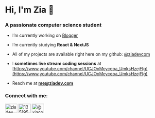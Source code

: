 <h1 align="left">Hi, I'm Zia 👋</h1>
<h3 align="left">A passionate computer science student</h3>

- I’m currently working on [Blogger](https://github.com/ziadevcom/blogger)

- I’m currently studying **React & NextJS**

- All of my projects are available right here on my github: [@ziadevcom](https://github.com/ziadevcom)
- I **sometimes live stream coding sessions** at [https://www.youtube.com/channel/UCJOxMcyceoa_UmksHzejFIg](https://www.youtube.com/channel/UCJOxMcyceoa_UmksHzejFIg)

- Reach me at **<a href="mailto:me@ziadev.com">me@ziadev.com</a>**

<h3 align="left">Connect with me:</h3>
<p align="left">
<a href="https://linkedin.com/in/ziadev" target="blank"><img align="center" src="https://raw.githubusercontent.com/rahuldkjain/github-profile-readme-generator/master/src/images/icons/Social/linked-in-alt.svg" alt="ziadev" height="30" width="40" /></a>
<a href="https://stackoverflow.com/users/13519586" target="blank"><img align="center" src="https://raw.githubusercontent.com/rahuldkjain/github-profile-readme-generator/master/src/images/icons/Social/stack-overflow.svg" alt="13519586" height="30" width="40" /></a>
<a href="https://www.youtube.com/channel/UCJOxMcyceoa_UmksHzejFIg" target="blank"><img align="center" src="https://raw.githubusercontent.com/rahuldkjain/github-profile-readme-generator/master/src/images/icons/Social/youtube.svg" alt="@xiacodes" height="30" width="40" /></a>
</p>
